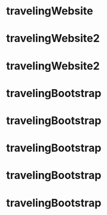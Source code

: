 # travelingWebsite
# travelingWebsite2
# travelingWebsite2
# travelingBootstrap
# travelingBootstrap
# travelingBootstrap
# travelingBootstrap
# travelingBootstrap
